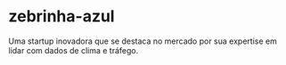 # zebrinha-azul
Uma startup inovadora que se destaca no mercado por sua expertise em lidar com dados de clima e tráfego.
